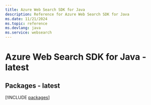 ```yaml
---
title: Azure Web Search SDK for Java
description: Reference for Azure Web Search SDK for Java
ms.date: 11/21/2024
ms.topic: reference
ms.devlang: java
ms.service: websearch
---
```

# Azure Web Search SDK for Java - latest
## Packages - latest
[!INCLUDE [packages](web-search-index.md)]